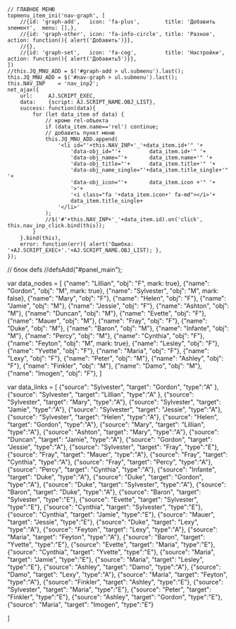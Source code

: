 



    // ГЛАВНОЕ МЕНЮ
    topmenu_item_ini('nav-graph', [
        //{id: 'graph-add',   icon: 'fa-plus',        title: 'Добавить элемент',  menu: [],},
        //{id: 'graph-other', icon: 'fa-info-circle', title: 'Разное',            action: function(){ alert('Добавить')}},
        //{},
        //{id: 'graph-set',   icon: 'fa-cog',         title: 'Настройки',         action: function(){ alert('Добавить5')}},
    ])
    //this.JQ_MNU_ADD = $('#graph-add > ul.submenu').last();
    this.JQ_MNU_ADD = $('#nav-graph > ul.submenu').last();
    this.NAV_INP    = 'nav_inp2';
    net_ajax({
        url:     AJ.SCRIPT_EXEC,
        data:    {script: AJ.SCRIPT_NAME.OBJ_LIST},
        success: function(data){
            for (let data_item of data) {
                // кроме rel-объекта
                if (data_item.name=='rel') continue;
                // добавить пункт меню
                this.JQ_MNU_ADD.append(
                    '<li id="'+this.NAV_INP+'_'+data_item.id+'" '+
                        'data-obj_id="'+         data_item.id+'" '+
                        'data-obj_name="'+       data_item.name+'" '+
                        'data-obj_title="'+      data_item.title+'" '+
                        'data-obj_name_single="'+data_item.title_single+'" '+
                        'data-obj_icon="'+       data_item.icon +'" '+
                        '>'+
                        '<i class="fa '+data_item.icon+' fa-md"></i>'+
                        data_item.title_single+
                    '</li>'
                );
                //$('#'+this.NAV_INP+'_'+data_item.id).on('click', this.nav_inp_click.bind(this));
            }
        }.bind(this),
        error: function(err){ alert('Ошибка: '+AJ.SCRIPT_EXEC+'.'+AJ.SCRIPT_NAME.OBJ_LIST); },
    });



// блок defs
//defsAdd("#panel_main");

var data_nodes =  [
    {"name": "Lillian", "obj": "F", mark: true},
    {"name": "Gordon", "obj": "M", mark: true},
    {"name": "Sylvester", "obj": "M", mark: false},
    {"name": "Mary", "obj": "F"},
    {"name": "Helen", "obj": "F"},
    {"name": "Jamie", "obj": "M"},
    {"name": "Jessie", "obj": "F"},
    {"name": "Ashton", "obj": "M"},
    {"name": "Duncan", "obj": "M"},
    {"name": "Evette", "obj": "F"},
    {"name": "Mauer", "obj": "M"},
    {"name": "Fray", "obj": "F"},
    {"name": "Duke", "obj": "M"},
    {"name": "Baron", "obj": "M"},
    {"name": "Infante", "obj": "M"},
    {"name": "Percy", "obj": "M"},
    {"name": "Cynthia", "obj": "F"},
    {"name": "Feyton", "obj": "M", mark: true},
    {"name": "Lesley", "obj": "F"},
    {"name": "Yvette", "obj": "F"},
    {"name": "Maria", "obj": "F"},
    {"name": "Lexy", "obj": "F"},
    {"name": "Peter", "obj": "M"},
    {"name": "Ashley", "obj": "F"},
    {"name": "Finkler", "obj": "M"},
    {"name": "Damo", "obj": "M"},
    {"name": "Imogen", "obj": "F"},
    ]

var data_links = [
    {"source": "Sylvester", "target": "Gordon", "type":"A" },
    {"source": "Sylvester", "target": "Lillian", "type":"A" },
    {"source": "Sylvester", "target": "Mary", "type":"A"},
    {"source": "Sylvester", "target": "Jamie", "type":"A"},
    {"source": "Sylvester", "target": "Jessie", "type":"A"},
    {"source": "Sylvester", "target": "Helen", "type":"A"},
    {"source": "Helen", "target": "Gordon", "type":"A"},
    {"source": "Mary", "target": "Lillian", "type":"A"},
    {"source": "Ashton", "target": "Mary", "type":"A"},
    {"source": "Duncan", "target": "Jamie", "type":"A"},
    {"source": "Gordon", "target": "Jessie", "type":"A"},
    {"source": "Sylvester", "target": "Fray", "type":"E"},
    {"source": "Fray", "target": "Mauer", "type":"A"},
    {"source": "Fray", "target": "Cynthia", "type":"A"},
    {"source": "Fray", "target": "Percy", "type":"A"},
    {"source": "Percy", "target": "Cynthia", "type":"A"},
    {"source": "Infante", "target": "Duke", "type":"A"},
    {"source": "Duke", "target": "Gordon", "type":"A"},
    {"source": "Duke", "target": "Sylvester", "type":"A"},
    {"source": "Baron", "target": "Duke", "type":"A"},
    {"source": "Baron", "target": "Sylvester", "type":"E"},
    {"source": "Evette", "target": "Sylvester", "type":"E"},
    {"source": "Cynthia", "target": "Sylvester", "type":"E"},
    {"source": "Cynthia", "target": "Jamie", "type":"E"},
    {"source": "Mauer", "target": "Jessie", "type":"E"},
    {"source": "Duke", "target": "Lexy", "type":"A"},
    {"source": "Feyton", "target": "Lexy", "type":"A"},
    {"source": "Maria", "target": "Feyton", "type":"A"},
    {"source": "Baron", "target": "Yvette", "type":"E"},
    {"source": "Evette", "target": "Maria", "type":"E"},
    {"source": "Cynthia", "target": "Yvette", "type":"E"},
    {"source": "Maria", "target": "Jamie", "type":"E"},
    {"source": "Maria", "target": "Lesley", "type":"E"},
    {"source": "Ashley", "target": "Damo", "type":"A"},
    {"source": "Damo", "target": "Lexy", "type":"A"},
    {"source": "Maria", "target": "Feyton", "type":"A"},
    {"source": "Finkler", "target": "Ashley", "type":"E"},
    {"source": "Sylvester", "target": "Maria", "type":"E"},
    {"source": "Peter", "target": "Finkler", "type":"E"},
    {"source": "Ashley", "target": "Gordon", "type":"E"},
    {"source": "Maria", "target": "Imogen", "type":"E"}

]

